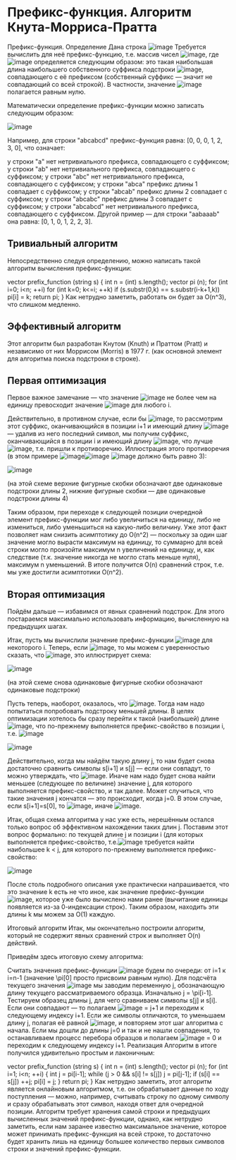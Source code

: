 # Префикс-функция. Алгоритм Кнута-Морриса-Пратта
Префикс-функция. Определение
Дана строка ![image](https://user-images.githubusercontent.com/101459465/180604470-27c54abe-066a-408f-bfe9-89b5dacb8d8d.png) Требуется вычислить для неё префикс-функцию, т.е. массив чисел ![image](https://user-images.githubusercontent.com/101459465/180604479-8a128178-4fee-4bdd-a6f8-3b4d04e8ae52.png), где ![image](https://user-images.githubusercontent.com/101459465/180604485-da411bdb-8a84-4644-8f0c-579fe35c8a30.png) определяется следующим образом: это такая наибольшая длина наибольшего собственного суффикса подстроки ![image](https://user-images.githubusercontent.com/101459465/180604494-267927b5-cec9-459a-baa9-6af1beb97dc1.png), совпадающего с её префиксом (собственный суффикс — значит не совпадающий со всей строкой). В частности, значение ![image](https://user-images.githubusercontent.com/101459465/180604512-7720b731-0333-422c-93b3-aa70edb8ab53.png) полагается равным нулю.

Математически определение префикс-функции можно записать следующим образом:

![image](https://user-images.githubusercontent.com/101459465/180604523-e05d64e5-d42d-4712-ab90-a88e95ec4ef8.png)

Например, для строки "abcabcd" префикс-функция равна: [0, 0, 0, 1, 2, 3, 0], что означает:

у строки "a" нет нетривиального префикса, совпадающего с суффиксом;
у строки "ab" нет нетривиального префикса, совпадающего с суффиксом;
у строки "abc" нет нетривиального префикса, совпадающего с суффиксом;
у строки "abca" префикс длины 1 совпадает с суффиксом;
у строки "abcab" префикс длины 2 совпадает с суффиксом;
у строки "abcabc" префикс длины 3 совпадает с суффиксом;
у строки "abcabcd" нет нетривиального префикса, совпадающего с суффиксом.
Другой пример — для строки "aabaaab" она равна: [0, 1, 0, 1, 2, 2, 3].

## Тривиальный алгоритм
Непосредственно следуя определению, можно написать такой алгоритм вычисления префикс-функции:

vector<int> prefix_function (string s) {
	int n = (int) s.length();
	vector<int> pi (n);
	for (int i=0; i<n; ++i)
		for (int k=0; k<=i; ++k)
			if (s.substr(0,k) == s.substr(i-k+1,k))
				pi[i] = k;
	return pi;
}
Как нетрудно заметить, работать он будет за O(n^3), что слишком медленно.

## Эффективный алгоритм
Этот алгоритм был разработан Кнутом (Knuth) и Праттом (Pratt) и независимо от них Моррисом (Morris) в 1977 г. (как основной элемент для алгоритма поиска подстроки в строке).

## Первая оптимизация
Первое важное замечание — что значение ![image](https://user-images.githubusercontent.com/101459465/180604532-75644153-860d-489c-ada0-1dd63a5384ea.png) не более чем на единицу превосходит значение ![image](https://user-images.githubusercontent.com/101459465/180604539-44ebd97d-93ad-4470-b8a1-1f77a048f80d.png) для любого i.

Действительно, в противном случае, если бы ![image](https://user-images.githubusercontent.com/101459465/180604549-c66ae5b2-5d92-4a5d-ad47-4c4600c1e797.png), то рассмотрим этот суффикс, оканчивающийся в позиции i+1 и имеющий длину ![image](https://user-images.githubusercontent.com/101459465/180604561-273c1cfe-f441-4a1a-acd8-f85276ac177e.png) — удалив из него последний символ, мы получим суффикс, оканчивающийся в позиции i и имеющий длину ![image](https://user-images.githubusercontent.com/101459465/180604573-27d308db-ad9b-462a-b1d1-899859f182bf.png), что лучше ![image](https://user-images.githubusercontent.com/101459465/180604578-55a763f0-e1a1-4368-acf3-197b415b00bd.png), т.е. пришли к противоречию. Иллюстрация этого противоречия (в этом примере ![image](https://user-images.githubusercontent.com/101459465/180604591-086c60ab-a5d8-4d9c-be4d-083ce1a00bd4.png)![image](https://user-images.githubusercontent.com/101459465/180604608-17c356dc-2fc6-445e-97b0-044c437fd9ca.png)
![image](https://user-images.githubusercontent.com/101459465/180604612-346e9ab1-dc2a-4f80-ba90-86536a4d4b0a.png)
 должно быть равно 3):

![image](https://user-images.githubusercontent.com/101459465/180604617-946788ac-b561-4035-aafe-7859de8cdfd7.png)

(на этой схеме верхние фигурные скобки обозначают две одинаковые подстроки длины 2, нижние фигурные скобки — две одинаковые подстроки длины 4)

Таким образом, при переходе к следующей позиции очередной элемент префикс-функции мог либо увеличиться на единицу, либо не измениться, либо уменьшиться на какую-либо величину. Уже этот факт позволяет нам снизить асимптотику до O(n^2) — поскольку за один шаг значение могло вырасти максимум на единицу, то суммарно для всей строки могло произойти максимум n увеличений на единицу, и, как следствие (т.к. значение никогда не могло стать меньше нуля), максимум n уменьшений. В итоге получится O(n) сравнений строк, т.е. мы уже достигли асимптотики O(n^2).

## Вторая оптимизация
Пойдём дальше — избавимся от явных сравнений подстрок. Для этого постараемся максимально использовать информацию, вычисленную на предыдущих шагах.

Итак, пусть мы вычислили значение префикс-функции ![image](https://user-images.githubusercontent.com/101459465/180604651-b93684ea-0a9e-4314-99bc-f7c646ae4a41.png) для некоторого i. Теперь, если ![image](https://user-images.githubusercontent.com/101459465/180604660-696164a9-73e4-4ff9-8eac-d4c302908f32.png), то мы можем с уверенностью сказать, что ![image](https://user-images.githubusercontent.com/101459465/180604667-2283ea08-2140-4489-8037-6ba8dc731e3f.png), это иллюстрирует схема:

![image](https://user-images.githubusercontent.com/101459465/180604672-c0969b7b-6e84-44b5-a883-987f1b4bf98d.png)

(на этой схеме снова одинаковые фигурные скобки обозначают одинаковые подстроки)

Пусть теперь, наоборот, оказалось, что ![image](https://user-images.githubusercontent.com/101459465/180604682-c25a729a-b686-4f6e-ad10-6841d4d269e6.png). Тогда нам надо попытаться попробовать подстроку меньшей длины. В целях оптимизации хотелось бы сразу перейти к такой (наибольшей) длине ![image](https://user-images.githubusercontent.com/101459465/180604688-31cf5c06-517a-4687-9886-faaa90664665.png), что по-прежнему выполняется префикс-свойство в позиции i, т.е. ![image](https://user-images.githubusercontent.com/101459465/180604693-73b3cdd8-274f-4a5c-afc6-752188b1f203.png)

![image](https://user-images.githubusercontent.com/101459465/180604698-efc1c48f-cd73-407c-867f-9eb3bbdabc3e.png)

Действительно, когда мы найдём такую длину j, то нам будет снова достаточно сравнить символы s[i+1] и s[j] — если они совпадут, то можно утверждать, что ![image](https://user-images.githubusercontent.com/101459465/180604777-e56719c6-2074-43d0-b2f0-793f747922fa.png). Иначе нам надо будет снова найти меньшее (следующее по величине) значение j, для которого выполняется префикс-свойство, и так далее. Может случиться, что такие значения j кончатся — это происходит, когда j=0. В этом случае, если s[i+1]=s[0], то ![image](https://user-images.githubusercontent.com/101459465/180604787-866e7f5c-3958-42a7-a044-778c2b9989e2.png), иначе ![image](https://user-images.githubusercontent.com/101459465/180604795-537e34ed-1b26-4834-9cc4-1b8585ceca2e.png).

Итак, общая схема алгоритма у нас уже есть, нерешённым остался только вопрос об эффективном нахождении таких длин j. Поставим этот вопрос формально: по текущей длине j и позиции i (для которых выполняется префикс-свойство, т.е.![image](https://user-images.githubusercontent.com/101459465/180604802-0a77bff1-5c35-4c2a-8315-f6708e05008d.png) требуется найти наибольшее k < j, для которого по-прежнему выполняется префикс-свойство:

![image](https://user-images.githubusercontent.com/101459465/180604763-aacf902b-e05b-496e-95fd-75c0417f6a49.png)

После столь подробного описания уже практически напрашивается, что это значение k есть не что иное, как значение префикс-функции ![image](https://user-images.githubusercontent.com/101459465/180604833-0d566f80-b831-461a-aae7-4e1eab768e04.png), которое уже было вычислено нами ранее (вычитание единицы появляется из-за 0-индексации строк). Таким образом, находить эти длины k мы можем за O(1) каждую.

Итоговый алгоритм
Итак, мы окончательно построили алгоритм, который не содержит явных сравнений строк и выполняет O(n) действий.

Приведём здесь итоговую схему алгоритма:

Считать значения префикс-функции ![image](https://user-images.githubusercontent.com/101459465/180604848-80267eb3-a0db-4170-93be-779f52a46bd8.png) будем по очереди: от i=1 к i=n-1 (значение \pi[0] просто присвоим равным нулю).
Для подсчёта текущего значения ![image](https://user-images.githubusercontent.com/101459465/180604854-53fc08c0-db88-4c2f-b858-67db432810d0.png) мы заводим переменную j, обозначающую длину текущего рассматриваемого образца. Изначально j = \pi[i-1].
Тестируем образец длины j, для чего сравниваем символы s[j] и s[i]. Если они совпадают — то полагаем ![image](https://user-images.githubusercontent.com/101459465/180604858-65257756-77fe-4698-82aa-d38fdf83528a.png) = j+1 и переходим к следующему индексу i+1. Если же символы отличаются, то уменьшаем длину j, полагая её равной ![image](https://user-images.githubusercontent.com/101459465/180604839-94b69c45-5165-4fcb-9232-191524b97400.png), и повторяем этот шаг алгоритма с начала.
Если мы дошли до длины j=0 и так и не нашли совпадения, то останавливаем процесс перебора образцов и полагаем ![image](https://user-images.githubusercontent.com/101459465/180604862-898ac1d6-f589-4956-a974-9af513b49bfe.png) = 0 и переходим к следующему индексу i+1.
Реализация
Алгоритм в итоге получился удивительно простым и лаконичным:

vector<int> prefix_function (string s) {
	int n = (int) s.length();
	vector<int> pi (n);
	for (int i=1; i<n; ++i) {
		int j = pi[i-1];
		while (j > 0 && s[i] != s[j])
			j = pi[j-1];
		if (s[i] == s[j])  ++j;
		pi[i] = j;
	}
	return pi;
}
Как нетрудно заметить, этот алгоритм является онлайновым алгоритмом, т.е. он обрабатывает данные по ходу поступления — можно, например, считывать строку по одному символу и сразу обрабатывать этот символ, находя ответ для очередной позиции. Алгоритм требует хранения самой строки и предыдущих вычисленных значений префикс-функции, однако, как нетрудно заметить, если нам заранее известно максимальное значение, которое может принимать префикс-функция на всей строке, то достаточно будет хранить лишь на единицу большее количество первых символов строки и значений префикс-функции.




